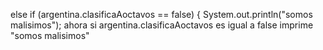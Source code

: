 else if (argentina.clasificaAoctavos == false) {
System.out.println("somos malisimos");
ahora si argentina.clasificaAoctavos es igual a false imprime "somos malisimos"